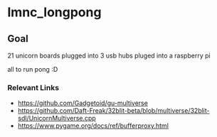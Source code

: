 # lmnc_longpong

## Goal

21 unicorn boards plugged into 3 usb hubs pluged into a raspberry pi

all to run pong :D

### Relevant Links

* https://github.com/Gadgetoid/gu-multiverse
* https://github.com/Daft-Freak/32blit-beta/blob/multiverse/32blit-sdl/UnicornMultiverse.cpp
* https://www.pygame.org/docs/ref/bufferproxy.html